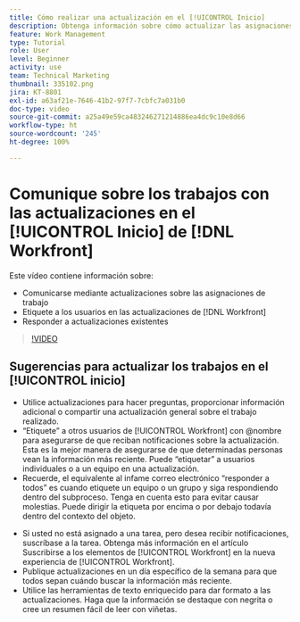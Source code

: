 ```yaml
---
title: Cómo realizar una actualización en el [!UICONTROL Inicio]
description: Obtenga información sobre cómo actualizar las asignaciones de trabajo y responder a las actualizaciones existentes. Etiquete a los usuarios de  [!DNL Workfront]  en las actualizaciones para que se les notifique sobre la comunicación.
feature: Work Management
type: Tutorial
role: User
level: Beginner
activity: use
team: Technical Marketing
thumbnail: 335102.png
jira: KT-8801
exl-id: a63af21e-7646-41b2-97f7-7cbfc7a031b0
doc-type: video
source-git-commit: a25a49e59ca483246271214886ea4dc9c10e8d66
workflow-type: ht
source-wordcount: '245'
ht-degree: 100%

---
```


# Comunique sobre los trabajos con las actualizaciones en el [!UICONTROL Inicio] de [!DNL Workfront] 

Este vídeo contiene información sobre:

* Comunicarse mediante actualizaciones sobre las asignaciones de trabajo
* Etiquete a los usuarios en las actualizaciones de [!DNL Workfront]
* Responder a actualizaciones existentes

>[!VIDEO](https://video.tv.adobe.com/v/335102/?quality=12&learn=on)

## Sugerencias para actualizar los trabajos en el [!UICONTROL inicio]

* Utilice actualizaciones para hacer preguntas, proporcionar información adicional o compartir una actualización general sobre el trabajo realizado.
* “Etiquete” a otros usuarios de [!UICONTROL Workfront] con @nombre para asegurarse de que reciban notificaciones sobre la actualización. Esta es la mejor manera de asegurarse de que determinadas personas vean la información más reciente. Puede “etiquetar” a usuarios individuales o a un equipo en una actualización.
* Recuerde, el equivalente al infame correo electrónico “responder a todos” es cuando etiquete un equipo o un grupo y siga respondiendo dentro del subproceso. Tenga en cuenta esto para evitar causar molestias. Puede dirigir la etiqueta por encima o por debajo todavía dentro del contexto del objeto.

<!---
paragraph below needs a hyperlink to an article
--->

* Si usted no está asignado a una tarea, pero desea recibir notificaciones, suscríbase a la tarea. Obtenga más información en el artículo Suscribirse a los elementos de [!UICONTROL Workfront] en la nueva experiencia de [!UICONTROL Workfront].
* Publique actualizaciones en un día específico de la semana para que todos sepan cuándo buscar la información más reciente.
* Utilice las herramientas de texto enriquecido para dar formato a las actualizaciones. Haga que la información se destaque con negrita o cree un resumen fácil de leer con viñetas.

<!---
learn more URLs
--->
